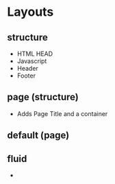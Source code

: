 
Layouts
=======

structure
---------

* HTML HEAD
* Javascript
* Header
* Footer

page (structure)
----

* Adds Page Title and a container

default (page)
-------

fluid
-----

*

